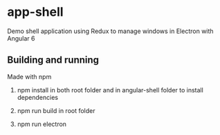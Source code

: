 # app-shell
Demo shell application using Redux to manage windows in Electron with Angular 6

## Building and running

Made with npm

1. npm install in both root folder and in angular-shell folder to install dependencies

2. npm run build in root folder

3. npm run electron
